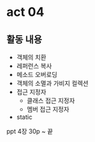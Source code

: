 # act 04

## 활동 내용
- 객체의 치환
- 레퍼런스 복사
- 메소드 오버로딩
- 객체의 소멸과 가비지 컬렉션
- 접근 지정자
	- 클래스 접근 지정자
	- 멤버 접근 지정자
- static



ppt 4장 30p ~ 끝